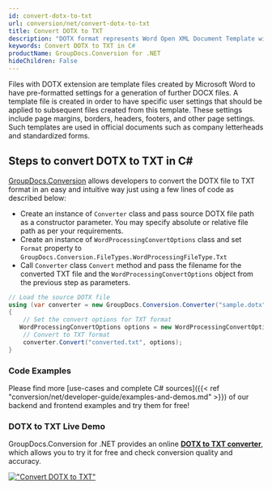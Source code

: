 ```yaml
---
id: convert-dotx-to-txt
url: conversion/net/convert-dotx-to-txt
title: Convert DOTX to TXT
description: "DOTX format represents Word Open XML Document Template with .dotx extension. Learn how to convert DOTX to TXT file programmatically in C# language using GroupDocs.Conversion for .NET library."
keywords: Convert DOTX to TXT in C#
productName: GroupDocs.Conversion for .NET
hideChildren: False
---
```


Files with DOTX extension are template files created by Microsoft Word to have pre-formatted settings for a generation of further DOCX files. A template file is created in order to have specific user settings that should be applied to subsequent files created from this template. These settings include page margins, borders, headers, footers, and other page settings. Such templates are used in official documents such as company letterheads and standardized forms.

## Steps to convert DOTX to TXT in C#

[GroupDocs.Conversion](https://products.groupdocs.com/conversion/net) allows developers to convert the DOTX file to TXT format in an easy and intuitive way just using a few lines of code as described below:

* Create an instance of `Converter` class and pass source DOTX file path as a constructor parameter. You may specify absolute or relative file path as per your requirements. 
* Create an instance of `WordProcessingConvertOptions` class and set `Format` property to `GroupDocs.Conversion.FileTypes.WordProcessingFileType.Txt`
* Call `Converter` class `Convert` method and pass the filename for the converted TXT file and the `WordProcessingConvertOptions` object from the previous step as parameters.

```csharp
// Load the source DOTX file
using (var converter = new GroupDocs.Conversion.Converter("sample.dotx"))
{
    // Set the convert options for TXT format
   WordProcessingConvertOptions options = new WordProcessingConvertOptions { Format = GroupDocs.Conversion.FileTypes.WordProcessingFileType.Txt };
    // Convert to TXT format
    converter.Convert("converted.txt", options);
}
```

### Code Examples

Please find more [use-cases and complete C# sources]({{< ref "conversion/net/developer-guide/examples-and-demos.md" >}}) of our backend and frontend examples and try them for free!

### DOTX to TXT Live Demo

GroupDocs.Conversion for .NET provides an online [**DOTX to TXT converter**](https://products.groupdocs.app/conversion/dotx-to-txt), which allows you to try it for free and check conversion quality and accuracy.

[!["Convert DOTX to TXT"](conversion/net/images/convert-to-txt/convert-dotx-to-txt.png)](https://products.groupdocs.app/conversion/dotx-to-txt)